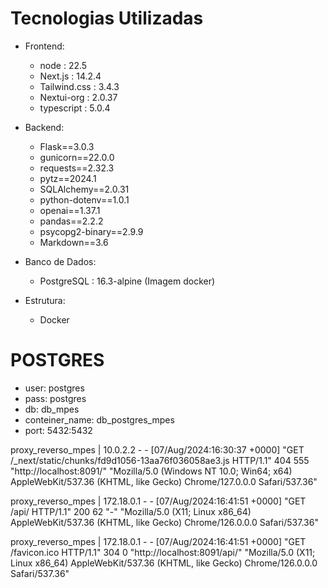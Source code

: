 

# Tecnologias Utilizadas
   - Frontend:
      - node : 22.5
      - Next.js : 14.2.4
      - Tailwind.css : 3.4.3
      - Nextui-org : 2.0.37
      - typescript : 5.0.4

   - Backend:
      - Flask==3.0.3
      - gunicorn==22.0.0
      - requests==2.32.3
      - pytz==2024.1
      - SQLAlchemy==2.0.31
      - python-dotenv==1.0.1
      - openai==1.37.1
      - pandas==2.2.2
      - psycopg2-binary==2.9.9
      - Markdown==3.6


   - Banco de Dados:
      - PostgreSQL : 16.3-alpine (Imagem docker)

   - Estrutura:
      - Docker


# POSTGRES
   - user: postgres
   - pass: postgres
   - db: db_mpes
   - conteiner_name: db_postgres_mpes
   - port: 5432:5432

   




proxy_reverso_mpes  | 10.0.2.2 - - 
   [07/Aug/2024:16:30:37 +0000] 
   "GET /_next/static/chunks/fd9d1056-13aa76f036058ae3.js HTTP/1.1" 
   404 555 
   "http://localhost:8091/" 
   "Mozilla/5.0 (Windows NT 10.0; Win64; x64) AppleWebKit/537.36 (KHTML, like Gecko) Chrome/127.0.0.0 Safari/537.36"



proxy_reverso_mpes  | 172.18.0.1 - - [07/Aug/2024:16:41:51 +0000] "GET /api/ HTTP/1.1" 200 62 "-" "Mozilla/5.0 (X11; Linux x86_64) AppleWebKit/537.36 (KHTML, like Gecko) Chrome/126.0.0.0 Safari/537.36"

proxy_reverso_mpes  | 172.18.0.1 - - [07/Aug/2024:16:41:51 +0000] "GET /favicon.ico HTTP/1.1" 304 0 "http://localhost:8091/api/" "Mozilla/5.0 (X11; Linux x86_64) AppleWebKit/537.36 (KHTML, like Gecko) Chrome/126.0.0.0 Safari/537.36"